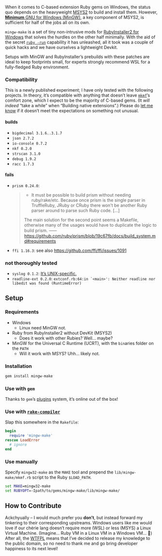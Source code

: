 When it comes to C-based extension Ruby gems on Windows,
the status quo depends on the heavyweight [MSYS2](https://www.msys2.org) to build and install them.
However, [__Minimum__ GNU for Windows (MinGW)](https://github.com/niXman/mingw-builds-binaries/releases),
a key component of MSYS2, is sufficient for half of the jobs all on its own.

`mingw-make` is a set of tiny non-intrusive mods for [RubyInstaller2 for Windows](https://rubyinstaller.org)
that solves the hurdles on the other half minimally.
With the aid of the secret [`ruby -run`](https://github.com/ruby/un) capability it has unleashed,
all it took was a couple of quick hacks and we have ourselves a lightweight Devkit.

Setups with MinGW and RubyInstaller’s prebuilds with these patches are ideal to keep footprints small,
for experts strongly recommend WSL for a fully-fledged Ruby environment.

### Compatibility

This is a newly published experiment; I have only tested with the following projects.
In theory, it’s compatible with anything that doesn’t leave [`mkmf`](https://rubyapi.org/o/MakeMakefile)’s comfort zone,
which I expect to be the majority of C-based gems. (It *will indeed* “take a while” when “Building native extensions”.)
Please do [let me know](https://github.com/ParadoxV5/ruby-mingw-make/issues)
if it doesn’t meet the expectations on something not unusual.

#### builds
* `bigdecimal 3.1.6..3.1.7`
* `json 2.7.2`
* `io-console 0.7.2`
* `nkf 0.2.0`
* `strscan 3.1.0`
* `debug 1.9.2`
* `racc 1.7.3`

#### fails
* `prism 0.24.0`:
  > * It must be possible to build prism without needing ruby/rake/etc.
  >   Because once prism is the single parser in TruffleRuby, JRuby or CRuby there won't be another Ruby parser around to parse such Ruby code.
  >   \[…]
  > 
  > The main solution for the second point seems a Makefile, otherwise many of the usages would have to duplicate the logic to build prism.
  > ⸺ https://github.com/ruby/prism/blob/19c67fb/docs/build_system.md#requirements
* `ffi 1.16.3`: see also https://github.com/ffi/ffi/issues/1091

### not thoroughly tested
* `syslog 0.1.2`: [It’s UNIX-specific.](https://stackoverflow.com/a/9503254)
* `readline-ext 0.2.0`: ``extconf.rb:64:in `<main>': Neither readline nor libedit was found (RuntimeError)``


## Setup

### Requirements
* Windows
  * Linux need MinGW not.
* Ruby from RubyInstaller2 without DevKit (MSYS2)
  * Does it work with other Rubies? Well… maybe?
* MinGW for the Universal C Runtime (UCRT), with the `bin`aries folder on the `PATH`
  * Will it work with MSYS? Uhh… likely not.

### Installation
```sh
gem install mingw-make
```

### Use with `gem`

Thanks to `gem`’s [plugins](https://guides.rubygems.org/plugins/) system, it’s online out of the box!

### Use with [`rake-compiler`](https://github.com/rake-compiler/rake-compiler)

Slap this somewhere in the `Rakefile`:
```ruby
begin
  require 'mingw-make'
rescue LoadError
  # ignore
end
```

### Use manually
Specify `mingw32-make` as the `MAKE` tool and prepend the `lib/mingw-make/mkmf.rb` script to the Ruby `$LOAD_PATH`.
```bat
set MAKE=mingw32-make
set RUBYOPT=-Ipath/to/gems/mingw-make/lib/mingw-make/
```


## How to Contribute

Ackchyually – I would much prefer you **don’t**, but instead forward my tinkering to their corresponding upstreams.
Windows users like me would love if our chérie lang doesn’t require more (WSL) or less (MSYS) a Linux Virtual Machine.
(Imagine… Ruby VM in a Linux VM in a Windows VM… 🫠)
After all, the [WTFPL](LICENSE.txt) means that I’ve decided to release my knowledge to the public domain,
so no need to thank me and go bring developer happiness to its next level!
